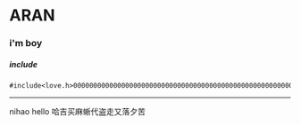 # ARAN

### i'm boy

##### include
```
#include<love.h>000000000000000000000000000000000000000000000000000000000000000000
```
-----------------------------------
nihao
hello
哈吉买麻蜥代盗走又落夕苦
